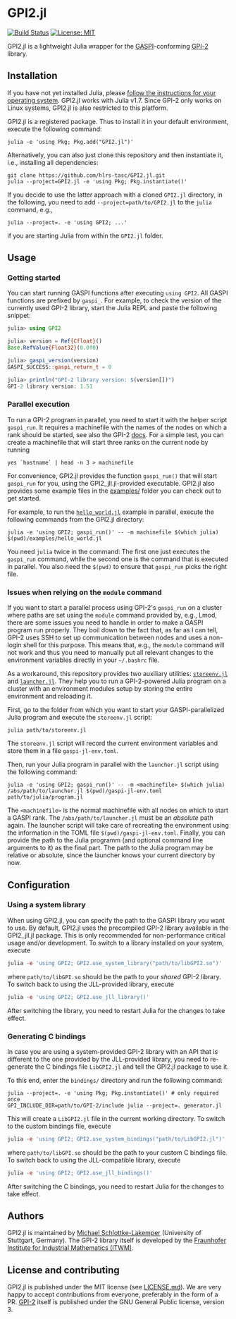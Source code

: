 # GPI2.jl

[![Build Status](https://github.com/hlrs-tasc/GPI2.jl/actions/workflows/ci.yml/badge.svg)](https://github.com/hlrs-tasc/GPI2.jl/actions/workflows/ci.yml)
[![License: MIT](https://img.shields.io/badge/License-MIT-success.svg)](https://opensource.org/licenses/MIT)


GPI2.jl is a lightweight Julia wrapper for the [GASPI](https://www.gaspi.de/)-conforming
[GPI-2](https://github.com/cc-hpc-itwm/GPI-2) library.


## Installation
If you have not yet installed Julia, please [follow the instructions for your
operating system](https://julialang.org/downloads/platform/). GPI2.jl works
with Julia v1.7. Since GPI-2 only works on Linux systems, GPI2.jl is also
restricted to this platform.

GPI2.jl is a registered package. Thus to install it
in your default environment, execute the following command:
```shell
julia -e 'using Pkg; Pkg.add("GPI2.jl")'
```
Alternatively, you can also just clone this repository and then instantiate it,
i.e., installing all dependencies:
```shell
git clone https://github.com/hlrs-tasc/GPI2.jl.git
julia --project=GPI2.jl -e 'using Pkg; Pkg.instantiate()'
```
If you decide to use the latter approach with a cloned `GPI2.jl` directory, in
the following, you need to add `--project=path/to/GPI2.jl` to the `julia`
command, e.g.,
```shell
julia --project=. -e 'using GPI2; ...'
```
if you are starting Julia from within the `GPI2.jl` folder.


## Usage

### Getting started
You can start running GASPI functions after executing `using GPI2`. All GASPI
functions are prefixed by `gaspi_`. For example, to check the version of the
currently used GPI-2 library, start the Julia REPL and paste the following
snippet:
```julia
julia> using GPI2

julia> version = Ref{Cfloat}()
Base.RefValue{Float32}(0.0f0)

julia> gaspi_version(version)
GASPI_SUCCESS::gaspi_return_t = 0

julia> println("GPI-2 library version: $(version[])")
GPI-2 library version: 1.51
```


### Parallel execution
To run a GPI-2 program in parallel, you need to start it with the helper script
`gaspi_run`. It requires a machinefile with the names of the nodes on which a
rank should be started, see also the GPI-2 [docs](https://github.com/cc-hpc-itwm/GPI-2).
For a simple test, you can create a machinefile that will start three ranks on
the current node by running
```shell
yes `hostname` | head -n 3 > machinefile
```

For convenience, GPI2.jl provides the function `gaspi_run()` that
will start `gaspi_run` for you, using the GPI2\_jll.jl-provided executable. GPI2.jl also
provides some example files in the [examples/](examples/) folder you can check
out to get started.

For example, to run the [`hello_world.jl`](examples/hello_world.jl) example in
parallel, execute the following commands from the GPI2.jl directory:
```shell
julia -e 'using GPI2; gaspi_run()' -- -m machinefile $(which julia) $(pwd)/examples/hello_world.jl
```
You need `julia` twice in the command: The first one just executes the `gaspi_run`
command, while the second one is the command that is executed in parallel.
You also need the `$(pwd)` to ensure that `gaspi_run` picks the right
file.


### Issues when relying on the `module` command
If you want to start a parallel process using GPI-2's `gaspi_run` on a cluster
where paths are set using the `module` command provided by, e.g., Lmod, there are
some issues you need to handle in order to make a GASPI program run properly.
They boil down to the fact that, as far as I can tell, GPI-2 uses SSH to set up
communication between nodes and uses a non-login shell for this purpose. This
means that, e.g., the `module` command will not work and thus you need to
manually put all relevant changes to the environment variables directly in your
`~/.bashrc` file.

As a workaround, this repository provides two auxiliary utilities:
[`storeenv.jl`](utils/storeenv.jl) and [`launcher.jl`](utils/launcher.jl). They
help you to run a GPI-2-powered Julia program on a cluster with an environment
modules setup by storing the entire environment and reloading it.

First, go to the folder from which you want to start your GASPI-parallelized Julia program
and execute the `storeenv.jl` script:
```shell
julia path/to/storeenv.jl
```
The `storeenv.jl` script will record the current environment variables and store
them in a file `gaspi-jl-env.toml`.

Then, run your Julia program in parallel with the `launcher.jl` script using the
following command:
```shell
julia -e 'using GPI2; gaspi_run()' -- -m <machinefile> $(which julia) /abs/path/to/launcher.jl $(pwd)/gaspi-jl-env.toml path/to/julia/program.jl
```
The `<machinefile>` is the normal machinefile with all nodes on which to start a
GASPI rank. The `/abs/path/to/launcher.jl` must be an *absolute* path again. The
launcher script will take care of recreating the environment using the
information in the TOML file `$(pwd)/gaspi-jl-env.toml`. Finally, you can
provide the path to the Julia programm (and optional command line arguments to
it) as the final part. The path to the Julia program may be relative or
absolute, since the launcher knows your current directory by now.


## Configuration
### Using a system library
When using GPI2.jl, you can specify the path to the GASPI
library you want to use. By default, GPI2.jl uses the precompiled GPI-2 library
available in the GPI2\_jll.jl package. This is only recommended for
non-performance critical usage and/or development. To switch to a
library installed on your system, execute
```julia
julia -e 'using GPI2; GPI2.use_system_library("path/to/libGPI2.so")'
```
where `path/to/libGPI.so` should be the path to your *shared* GPI-2 library.
To switch back to using the JLL-provided library, execute
```julia
julia -e 'using GPI2; GPI2.use_jll_library()'
```
After switching the library, you need to restart Julia for the changes to take
effect.

### Generating C bindings
In case you are using a system-provided GPI-2 library with an API that is different
to the one provided by the JLL-provided library, you need to re-generate the
C bindings file `LibGPI2.jl` and tell the GPI2.jl package to use it.

To this end, enter the `bindings/` directory and run the following command:
```shell
julia --project=. -e 'using Pkg; Pkg.instantiate()' # only required once
GPI_INCLUDE_DIR=path/to/GPI-2/include julia --project=. generator.jl
```
This will create a `LibGPI2.jl` file in the current working directory. To switch
to the custom bindings file, execute
```julia
julia -e 'using GPI2; GPI2.use_system_bindings("path/to/LibGPI2.jl")'
```
where `path/to/libGPI.so` should be the path to your custom C bindings file.
To switch back to using the JLL-compatible library, execute
```julia
julia -e 'using GPI2; GPI2.use_jll_bindings()'
```
After switching the C bindings, you need to restart Julia for the changes to take
effect.


## Authors
GPI2.jl is maintained by
[Michael Schlottke-Lakemper](https://www.hlrs.de/about-us/organization/divisions-departments/av/tasc/)
(University of Stuttgart, Germany). The GPI-2 library itself is developed by the
[Fraunhofer Institute for Industrial Mathematics (ITWM)](https://www.itwm.fraunhofer.de/).


## License and contributing
GPI2.jl is published under the MIT license (see [LICENSE.md](LICENSE.md)). We
are very happy to accept contributions from everyone, preferably in the form of
a PR.
[GPI-2](https://github.com/cc-hpc-itwm/GPI-2) itself is published under the GNU
General Public license, version 3.
